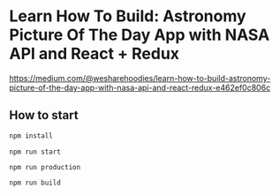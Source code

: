 # Learn How To Build: Astronomy Picture Of The Day App with NASA API and React + Redux

https://medium.com/@wesharehoodies/learn-how-to-build-astronomy-picture-of-the-day-app-with-nasa-api-and-react-redux-e462ef0c806c

## How to start

```bash
npm install
```

```
npm run start
```

```
npm run production
```

```
npm run build
```
